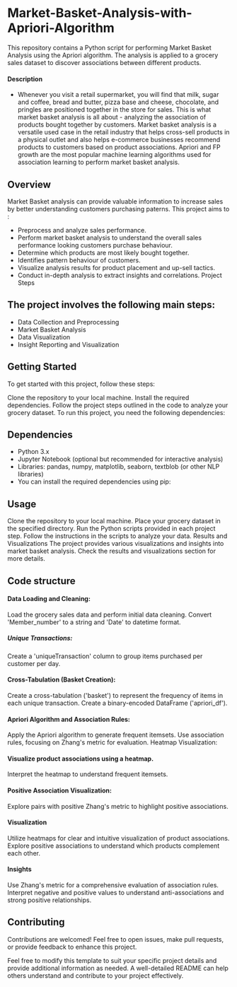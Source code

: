 # Market-Basket-Analysis-with-Apriori-Algorithm
This repository contains a Python script for performing Market Basket Analysis using the Apriori algorithm. The analysis is applied to a grocery sales dataset to discover associations between different products.

#### Description
- Whenever you visit a retail supermarket, you will find that milk, sugar and coffee, bread and butter, pizza base and cheese, chocolate, and pringles are positioned together in the store for sales. This is what market basket analysis is all about - analyzing the association of products bought together by customers.
  Market basket analysis is a versatile used case in the retail industry that helps cross-sell products in a physical outlet and also helps e-commerce businesses recommend products to customers based on product associations. Apriori and FP growth are the most popular machine learning algorithms used for association learning to perform market basket analysis.

## Overview
Market Basket analysis can provide valuable information to increase sales by better understanding customers purchasing paterns. This project aims to :
- Preprocess and analyze sales performance.
- Perform market basket analysis to understand the overall sales performance looking customers purchase behaviour.
- Determine which products are most likely bought together.
- Identifies pattern behaviour of customers.
- Visualize analysis results for product placement and up-sell tactics.
- Conduct in-depth analysis to extract insights and correlations.
  Project Steps

## The project involves the following main steps:
* Data Collection and Preprocessing
* Market Basket Analysis
* Data Visualization
* Insight Reporting and Visualization

## Getting Started
To get started with this project, follow these steps:

Clone the repository to your local machine.
Install the required dependencies.
Follow the project steps outlined in the code to analyze your grocery dataset.
To run this project, you need the following dependencies:

## Dependencies
- Python 3.x
- Jupyter Notebook (optional but recommended for interactive analysis)
- Libraries: pandas, numpy, matplotlib, seaborn, textblob (or other NLP libraries)
- You can install the required dependencies using pip:

## Usage
Clone the repository to your local machine.
Place your grocery dataset in the specified directory.
Run the Python scripts provided in each project step.
Follow the instructions in the scripts to analyze your data.
Results and Visualizations
The project provides various visualizations and insights into market basket analysis. Check the results and visualizations section for more details.

## Code structure
#### Data Loading and Cleaning:
Load the grocery sales data and perform initial data cleaning.
Convert 'Member_number' to a string and 'Date' to datetime format.

##### Unique Transactions:
Create a 'uniqueTransaction' column to group items purchased per customer per day.

#### Cross-Tabulation (Basket Creation):
Create a cross-tabulation ('basket') to represent the frequency of items in each unique transaction.
Create a binary-encoded DataFrame ('apriori_df').

#### Apriori Algorithm and Association Rules:
Apply the Apriori algorithm to generate frequent itemsets.
Use association rules, focusing on Zhang's metric for evaluation.
Heatmap Visualization:

#### Visualize product associations using a heatmap.
Interpret the heatmap to understand frequent itemsets.

#### Positive Association Visualization:

Explore pairs with positive Zhang's metric to highlight positive associations.

#### Visualization
Utilize heatmaps for clear and intuitive visualization of product associations.
Explore positive associations to understand which products complement each other.

#### Insights
Use Zhang's metric for a comprehensive evaluation of association rules.
Interpret negative and positive values to understand anti-associations and strong positive relationships.

## Contributing
Contributions are welcomed! Feel free to open issues, make pull requests, or provide feedback to enhance this project.

Feel free to modify this template to suit your specific project details and provide additional information as needed. A well-detailed README can help others understand and contribute to your project effectively.




